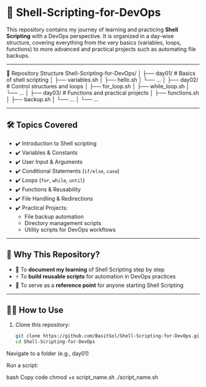 # 🐚 Shell-Scripting-for-DevOps  

This repository contains my journey of learning and practicing **Shell Scripting** with a DevOps perspective. It is organized in a day-wise structure, covering everything from the very basics (variables, loops, functions) to more advanced and practical projects such as automating file backups.  

---

📂 Repository Structure
Shell-Scripting-for-DevOps/
│
├── day01/                  # Basics of shell scripting
│   ├── variables.sh
│   ├── hello.sh
│   └── ...
│
├── day02/                  # Control structures and loops
│   ├── for_loop.sh
│   ├── while_loop.sh
│   └── ...
│
├── day03/                  # Functions and practical projects
│   ├── functions.sh
│   ├── backup.sh
│   └── ...
│
└── ...


---

## 🛠 Topics Covered  

- ✔️ Introduction to Shell scripting  
- ✔️ Variables & Constants  
- ✔️ User Input & Arguments  
- ✔️ Conditional Statements (`if/else`, `case`)  
- ✔️ Loops (`for`, `while`, `until`)  
- ✔️ Functions & Reusability  
- ✔️ File Handling & Redirections  
- ✔️ Practical Projects:  
  - File backup automation  
  - Directory management scripts  
  - Utility scripts for DevOps workflows  

---

## 🚀 Why This Repository?  

- 📝 To **document my learning** of Shell Scripting step by step  
- ⚡ To **build reusable scripts** for automation in DevOps practices  
- 📌 To serve as a **reference point** for anyone starting Shell Scripting  

---

## 🧑‍💻 How to Use  

1. Clone this repository:  
   ```bash
   git clone https://github.com/BasitSol/Shell-Scripting-for-DevOps.git
   cd Shell-Scripting-for-DevOps
Navigate to a folder (e.g., day01)

Run a script:

bash
Copy code
chmod +x script_name.sh
./script_name.sh
